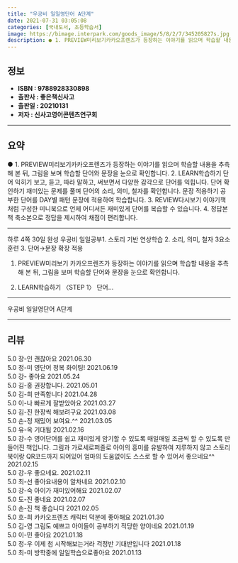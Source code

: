 ```yaml
---
title: "우공비 일일영단어 A단계"
date: 2021-07-31 03:05:08
categories: [국내도서, 초등학습서]
image: https://bimage.interpark.com/goods_image/5/8/2/7/345205827s.jpg
description: ● 1. PREVIEW미리보기카카오프렌즈가 등장하는 이야기를 읽으며 학습할 내용을 추측해 본 뒤, 그림을 보며 학습할 단어와 문장을 눈으로 확인합니다. 2. LEARN학습하기 단어 익히기 보고, 듣고, 따라 말하고, 써보면서 다양한 감각으로 단어를 익힙니다. 단어 확인하기 재미있는
---
```


## **정보**

- **ISBN : 9788928330898**
- **출판사 : 좋은책신사고**
- **출판일 : 20210131**
- **저자 : 신사고영어콘텐츠연구회**

------



## **요약**

●  1. PREVIEW미리보기카카오프렌즈가 등장하는 이야기를 읽으며 학습할 내용을 추측해 본 뒤, 그림을 보며 학습할 단어와 문장을 눈으로 확인합니다. 2. LEARN학습하기 단어 익히기  보고, 듣고, 따라 말하고, 써보면서 다양한 감각으로 단어를 익힙니다. 단어 확인하기  재미있는 문제를 풀며 단어의 소리, 의미, 철자를 확인합니다.  문장 적용하기  공부한 단어를 DAY별 패턴 문장에 적용하여 학습합니다. 3. REVIEW다시보기 이야기책처럼 구성한 미니북으로 언제 어디서든 재미있게 단어를 복습할 수 있습니다.                      4. 정답본책 축소본으로 정답을 제시하여 채점이 편리합니다.

------

하루 4쪽 30일 완성 우공비 일일공부1. 스토리 기반 연상학습
2. 소리, 의미, 철자 3요소 훈련
3. 단어→문장 확장 적용
1. PREVIEW미리보기
카카오프렌즈가 등장하는 이야기를 읽으며 학습할 내용을 추측해 본 뒤, 그림을 보며 학습할 단어와 문장을 눈으로 확인합니다. 

2. LEARN학습하기
〈STEP 1〉 단어... 

------


우공비 일일영단어 A단계 

------


## **리뷰** 

5.0 장-인 괜찮아요 2021.06.30 <br/>5.0 정-미 영단어 정복 화이팅! 2021.06.19 <br/>5.0 강- 좋아요 2021.05.24 <br/>5.0 김-홍 권장합니다. 2021.05.01 <br/>5.0 김-희 만족합니다  2021.04.28 <br/>5.0 이-나 빠르게 잘받았아요 2021.03.27 <br/>5.0 김-진 한장씩 해보려구요 2021.03.08 <br/>5.0 손-정 재밌어 보여요.^^ 2021.03.05 <br/>5.0 유-옥 기대됨 2021.02.16 <br/>5.0 강-수 영어단어를 쉽고 재미있게 암기할 수 있도록 매일매일 조금씩 할 수 있도록 만들어진 책입니다.
그림과 가로세로퍼즐로 아이의 흥미를 유발하여 지루하지 않고 스토리북이랑 QR코드까지 되어있어 엄마의 도움없이도 스스로 할 수 있어서 좋으네요^^ 2021.02.15 <br/>5.0 강-우 좋으네요. 2021.02.11 <br/>5.0 최-선 좋아요내용이 알차네요 2021.02.10 <br/>5.0 강-숙 아이가 재미있어해요 2021.02.07 <br/>5.0 도-진 좋네요 2021.02.07 <br/>5.0 손-진 책 좋습니다 2021.02.05 <br/>5.0 호-희 카카오프렌즈 캐릭터 덕분에 좋아해요 2021.01.30 <br/>5.0 김-영 그림도 예쁘고 아이들이 공부하기 적당한 양이네요 2021.01.19 <br/>5.0 이-민 좋아요 2021.01.18 <br/>5.0 정-우 이제 첨 시작해보는거라 걱정반 기대반입니다 2021.01.18 <br/>5.0 최-미 방학중에 일일학습으로좋아요 2021.01.13 <br/>